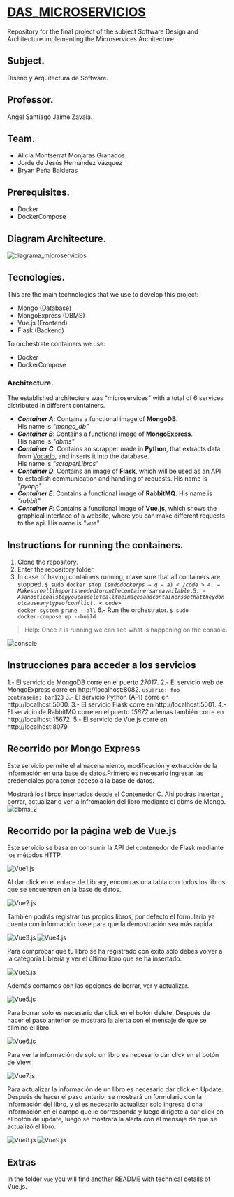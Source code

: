 # [DAS_MICROSERVICIOS](https://github.com/alicia-granados/DAS_MICROSERVICIOS)
Repository for the final project of the subject Software Design and Architecture implementing the Microservices Architecture.

## Subject.
Diseño y Arquitectura de Software.

## Professor.
Angel Santiago Jaime Zavala.

## Team.
- Alicia Montserrat Monjaras Granados
- Jorde de Jesús Hernández Vázquez
- Bryan Peña Balderas

## Prerequisites.
- Docker
- DockerCompose

## Diagram Architecture.
![diagrama_microservicios](/Ordinario/assets/Diagram/Diagram_microservices.jpg)

## Tecnologíes.
This are the main technologies that we use to develop this project:
- Mongo (Database)
- MongoExpress (DBMS)
- Vue.js (Frontend)
- Flask (Backend)

To orchestrate containers we use:
- Docker
- DockerCompose

### Architecture.
The established architecture was "microservices" with a total of 6 services distributed in different containers.
- ***Container A***: Contains a functional image of **MongoDB**.  
His name is *"mongo_db"*
- ***Container B***: Contains a functional image of **MongoExpress**.  
His name is *"dbms"*
- ***Container C***: Contains an scrapper made in **Python**, that extracts data from 
[Vocadb](https://developers.google.com/books), and inserts it into the database.  
His name is *"scraperLibros"*
- ***Container D***: Contains an image of **Flask**, which will be used as an API to establish communication and handling of requests.
His name is  *"pyapp"*
- ***Container E***: Contains a functional image of **RabbitMQ**.
His name is  *"rabbit"*
- ***Container F***: Contains a functional image of **Vue.js**, which shows the graphical interface of a website, where you can make different requests to the api.
His name is  *"vue"*


## Instructions for running the containers.
1. Clone the repository.
2. Enter the repository folder.
3. In case of having containers running, make sure that all containers are stopped.
<code>$ sudo docker stop $(sudo docker ps -q -a)</code>
4.- Make sure all the ports needed to run the containers are available.
5.- As an optional step you can delete all the images and containers so that they do not cause any  type of conflict .
<code>$ docker system prune --all</code>
6.- Run the orchestrator.
<code>$ sudo docker-compose up --build</code>
> Help: Once it is running we can see what is happening on the console.

![console](Ordinario/assets/console/console.jpg)

## Instrucciones para acceder a los servicios
1.- El servicio de MongoDB corre en el puerto *27017*.
2.- El servicio web de MongoExpress corre en http://localhost:8082.
<code>usuario: foo</code>  
<code>contraseña: bar123</code>
3.- El servicio Python (API) corre en http://localhost:5000.
3.- El servicio Flask corre en http://localhost:5001.
4.- El servicio de RabbitMQ corre en el puerto *15672* además también corre en http://localhost:15672.
5.- El servicio de Vue.js corre en http://localhost:8079

## Recorrido por Mongo Express
Este servicio permite el almacenamiento, modificación y extracción de la información en una base de datos.Primero es necesario ingresar las credenciales para tener acceso a la base de datos.

Mostrará los libros insertados desde el Contenedor C. Ahi podrás insertar , borrar, actualizar o ver la infromación  del libro mediante el dbms de Mongo.
![dbms_2](Ordinario/assets/Mongo_Express/dbms_1.jpeg)

## Recorrido por la página web de Vue.js
Este servicio se basa en consumir la API del contenedor de Flask mediante los métodos HTTP.

![Vue1.js](Ordinario/assets/Vue/vue_1.jpeg)

Al dar click en el enlace de  Library,  encontras una tabla con todos los libros que se encuentren en la base de datos.

![Vue2.js](Ordinario/assets/Vue/vue_2.jpeg)

También podrás registrar tus propios libros, por defecto el formulario ya cuenta con información
base para que la demostración sea más rápida.

![Vue3.js](Ordinario/assets/Vue/vue_3.jpeg)
![Vue4.js](Ordinario/assets/Vue/vue_4.jpeg)


Para comprobar que tu libro se ha registrado con éxito sólo debes volver a la categoría Librería y ver 
el último libro que se ha insertado.

![Vue5.js](Ordinario/assets/Vue/vue_5.jpeg)

Además contamos con las opciones de borrar, ver y actualizar.

![Vue5.js](Ordinario/assets/Vue/vue_5.jpeg)

Para borrar solo es necesario dar click en el botón delete. Después de hacer el paso anterior se mostrará la alerta con el mensaje de que se elimino el libro.
  
![Vue6.js](Ordinario/assets/Vue/vue_6.jpeg)

Para ver la información de solo un libro es necesario dar click en el botón de View.

![Vue7.js](Ordinario/assets/Vue/vue_7.jpeg)

Para actualizar la información de un libro es necesario dar click en Update. Después de hacer el paso anterior se mostrará un formulario con la información del libro, y si es necesario actualizar solo ingresa dicha información en el campo que le corresponda y luego dirigete a dar click en el botón de update, luego se mostrará la alerta con el mensaje de que se actualizó el libro.

![Vue8.js](Ordinario/assets/Vue/vue_8.jpeg)
![Vue9.js](Ordinario/assets/Vue/vue_9.jpeg)


## Extras
In the folder <code>vue</code> you will find another README with technical details of Vue.js.

